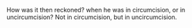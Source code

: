 How was it then reckoned? when he was in circumcision, or in uncircumcision? Not in circumcision, but in uncircumcision.
